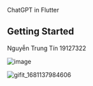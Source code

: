 
ChatGPT in Flutter

## Getting Started
Nguyễn Trung Tín 19127322


![image](https://user-images.githubusercontent.com/63804279/230924402-c01b65ed-ffce-4165-88ec-6dcad48518a8.png)

![gifit_1681137984606](https://user-images.githubusercontent.com/63804279/230924972-a42e0511-295d-4348-a226-81ee711643e7.gif)
